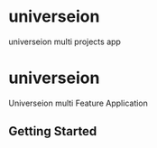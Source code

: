 # universeion
universeion multi projects app

# universeion

Universeion multi Feature Application

## Getting Started
